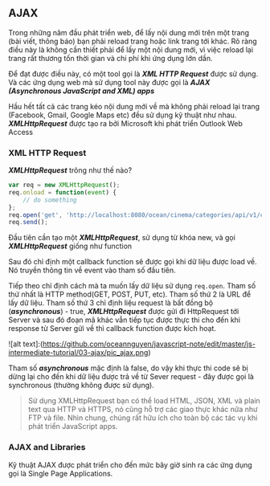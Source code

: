 ## AJAX

Trong những năm đầu phát triển web, để lấy nội dung mới trên một trang (bài viết, thông báo) bạn phải reload trang hoặc link trang tới khác. Rõ ràng điều này là không cần thiết phải để lấy một nội dung mới, vì việc reload lại trang rất thương tốn thời gian và chi phí khi ứng dụng lớn dần.

Để đạt được điều này, có một tool gọi là ***XML HTTP Request*** được sử dụng. Và các ứng dụng web mà sử dụng tool này được gọi là ***AJAX (Asynchronous JavaScript and XML) apps***

Hầu hết tất cả các trang kéo nội dung mới về mà không phải reload lại trang (Facebook, Gmail, Google Maps etc) đều sử dụng kỹ thuật như nhau. ***XMLHttpRequest*** được tạo ra bởi Microsoft khi phát triển Outlook Web Access

### XML HTTP Request

***XMLHttpRequest*** trông như thế nào?
```javascript
var req = new XMLHttpRequest();
req.onload = function(event) {
    // do something
};
req.open('get', 'http://localhost:8080/ocean/cinema/categories/api/v1/citys', true);
req.send();
```
Đầu tiên cần tạo một ***XMLHttpRequest***, sử dụng từ khóa new, và gọi ***XMLHttpRequest*** giống như function

Sau đó chỉ định một callback function sẽ được gọi khi dữ liệu được load về. Nó truyền thông tin về event vào tham số đầu tiên.

Tiếp theo chỉ định cách mà ta muốn lấy dữ liệu sử dụng ```req.open```. Tham số thứ nhất là HTTP method(GET, POST, PUT, etc). Tham số thứ 2 là URL để lấy dữ liệu. Tham số thứ 3 chỉ định liệu request là bất đồng bộ (***asynchronous***) - true, ***XMLHttpRequest*** được gửi đi HttpRequest tới Server và sau đó đoạn mã khác vẫn tiếp tục được thực thi cho đến khi response từ Server gửi về thì callback function được kích hoạt.

![alt text]:(https://github.com/oceannguyen/javascript-note/edit/master/js-intermediate-tutorial/03-ajax/pic_ajax.png)

Tham số ***asynchronous*** mặc định là false, do vậy khi thực thi code sẽ bị dừng lại cho đến khi dữ liệu được trả về từ Sever request - đây được gọi là synchronous (thường không được sử dụng). 

> Sử dụng XMLHttpRequest bạn có thể load HTML, JSON, XML và plain text qua HTTP và HTTPS, nó cũng hỗ trợ các giao thực khác nữa như FTP và file. Nhìn chung, chúng rất hữu ích cho toàn bộ các tác vụ khi phát triển JavaScript apps.

### AJAX and Libraries
Kỹ thuật AJAX được phát triển cho đến mức bây giờ sinh ra các ứng dụng gọi là Single Page Applications.
